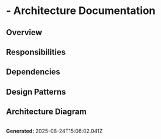 
#  - Architecture Documentation

## Overview


## Responsibilities


## Dependencies


## Design Patterns


## Architecture Diagram
```mermaid

```

**Generated:** 2025-08-24T15:06:02.041Z
